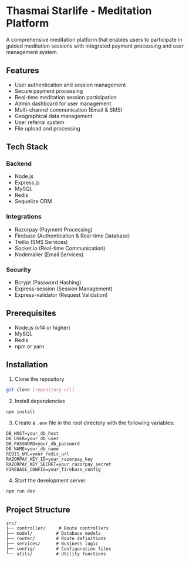 # Thasmai Starlife - Meditation Platform

A comprehensive meditation platform that enables users to participate in guided meditation sessions with integrated payment processing and user management system.

## Features

- User authentication and session management
- Secure payment processing
- Real-time meditation session participation
- Admin dashboard for user management
- Multi-channel communication (Email & SMS)
- Geographical data management
- User referral system
- File upload and processing

## Tech Stack

### Backend
- Node.js
- Express.js
- MySQL
- Redis
- Sequelize ORM

### Integrations
- Razorpay (Payment Processing)
- Firebase (Authentication & Real-time Database)
- Twilio (SMS Services)
- Socket.io (Real-time Communication)
- Nodemailer (Email Services)

### Security
- Bcrypt (Password Hashing)
- Express-session (Session Management)
- Express-validator (Request Validation)

## Prerequisites

- Node.js (v14 or higher)
- MySQL
- Redis
- npm or yarn

## Installation

1. Clone the repository
```bash
git clone [repository-url]
```

2. Install dependencies
```bash
npm install
```

3. Create a `.env` file in the root directory with the following variables:
```
DB_HOST=your_db_host
DB_USER=your_db_user
DB_PASSWORD=your_db_password
DB_NAME=your_db_name
REDIS_URL=your_redis_url
RAZORPAY_KEY_ID=your_razorpay_key
RAZORPAY_KEY_SECRET=your_razorpay_secret
FIREBASE_CONFIG=your_firebase_config
```

4. Start the development server
```bash
npm run dev
```

## Project Structure

```
src/
├── controller/     # Route controllers
├── model/         # Database models
├── router/        # Route definitions
├── services/      # Business logic
├── config/        # Configuration files
└── utils/         # Utility functions
```

